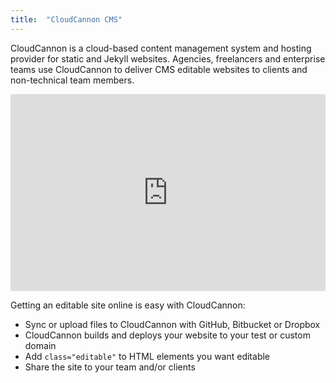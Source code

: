 ```yaml
---
title:  "CloudCannon CMS"
---
```


CloudCannon is a cloud-based content management system and hosting provider for static and Jekyll websites. Agencies, freelancers and enterprise teams use CloudCannon to deliver CMS editable websites to clients and non-technical team members.

<div style="max-width: 615px;"><div style="width: 100%; max-width: 600px; position: relative; padding: 0 0 62.5% 0; height: 0;"><iframe src="https://www.youtube.com/embed/zQK9oaZeGzg?vq=hd1080&amp;loop=1&amp;rel=0&amp;autoplay=1&amp;controls=0&amp;showinfo=0&amp;playlist=zQK9oaZeGzg" allowfullscreen="" height="720" frameborder="0" width="1280" style="background: #fff; position: absolute; top: 0; left: 0; width: 100%; height: 100%;"></iframe></div></div>

Getting an editable site online is easy with CloudCannon:

- Sync or upload files to CloudCannon with GitHub, Bitbucket or Dropbox
- CloudCannon builds and deploys your website to your test or custom domain
- Add `class="editable"` to HTML elements you want editable
- Share the site to your team and/or clients
